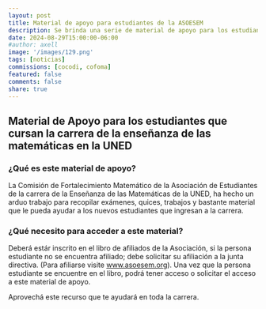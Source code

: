 ```yaml
---
layout: post
title: Material de apoyo para estudiantes de la ASOESEM
description: Se brinda una serie de material de apoyo para los estudiantes que cursan diferentes cursos de la carrera, entre ellos; se colecciona bastante material de las asignaturas de la carrera de la enseñanza de las matemáticas de la UNED. 
date: 2024-08-29T15:00:00-06:00
#author: axell
image: '/images/129.png'
tags: [noticias]
commissions: [cocodi, cofoma]
featured: false
comments: false
share: true
---
```

## Material de Apoyo para los estudiantes que cursan la carrera de la enseñanza de las matemáticas en la UNED

### ¿Qué es este material de apoyo?

La Comisión de Fortalecimiento Matemático de la Asociación de Estudiantes de la carrera de la Enseñanza de las Matemáticas de la UNED, ha hecho un arduo trabajo para recopilar exámenes, quices, trabajos y bastante material que le pueda ayudar a los nuevos estudiantes que ingresan a la carrera. 

### ¿Qué necesito para acceder a este material?

Deberá estár inscrito en el libro de afiliados de la Asociación, si la persona estudiante no se encuentra afiliado; debe solicitar su afiliación a la junta directiva. (Para afiliarse visite www.asoesem.org). Una vez que la persona estudiante se encuentre en el libro, podrá tener acceso o solicitar el acceso a este material de apoyo. 

Aprovechá este recurso que te ayudará en toda la carrera. 

